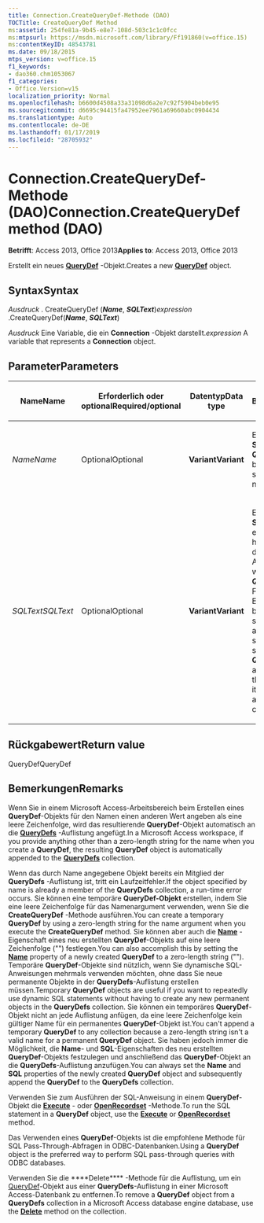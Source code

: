 ```yaml
---
title: Connection.CreateQueryDef-Methode (DAO)
TOCTitle: CreateQueryDef Method
ms:assetid: 254fe81a-9b45-e8e7-108d-503c1c1c0fcc
ms:mtpsurl: https://msdn.microsoft.com/library/Ff191860(v=office.15)
ms:contentKeyID: 48543781
ms.date: 09/18/2015
mtps_version: v=office.15
f1_keywords:
- dao360.chm1053067
f1_categories:
- Office.Version=v15
localization_priority: Normal
ms.openlocfilehash: b6600d4508a33a31098d6a2e7c92f5904beb0e95
ms.sourcegitcommit: d6695c94415fa47952ee7961a69660abc0904434
ms.translationtype: Auto
ms.contentlocale: de-DE
ms.lasthandoff: 01/17/2019
ms.locfileid: "28705932"
---
```

# <a name="connectioncreatequerydef-method-dao"></a><span data-ttu-id="b5cf2-102">Connection.CreateQueryDef-Methode (DAO)</span><span class="sxs-lookup"><span data-stu-id="b5cf2-102">Connection.CreateQueryDef method (DAO)</span></span>

<span data-ttu-id="b5cf2-103">**Betrifft**: Access 2013, Office 2013</span><span class="sxs-lookup"><span data-stu-id="b5cf2-103">**Applies to**: Access 2013, Office 2013</span></span>

<span data-ttu-id="b5cf2-104">Erstellt ein neues **[QueryDef](querydef-object-dao.md)** -Objekt.</span><span class="sxs-lookup"><span data-stu-id="b5cf2-104">Creates a new **[QueryDef](querydef-object-dao.md)** object.</span></span>

## <a name="syntax"></a><span data-ttu-id="b5cf2-105">Syntax</span><span class="sxs-lookup"><span data-stu-id="b5cf2-105">Syntax</span></span>

<span data-ttu-id="b5cf2-106">*Ausdruck* . CreateQueryDef (***Name***, ***SQLText***)</span><span class="sxs-lookup"><span data-stu-id="b5cf2-106">*expression* .CreateQueryDef(***Name***, ***SQLText***)</span></span>

<span data-ttu-id="b5cf2-107">*Ausdruck* Eine Variable, die ein **Connection** -Objekt darstellt.</span><span class="sxs-lookup"><span data-stu-id="b5cf2-107">*expression* A variable that represents a **Connection** object.</span></span>

## <a name="parameters"></a><span data-ttu-id="b5cf2-108">Parameter</span><span class="sxs-lookup"><span data-stu-id="b5cf2-108">Parameters</span></span>

<table>
<colgroup>
<col style="width: 25%" />
<col style="width: 25%" />
<col style="width: 25%" />
<col style="width: 25%" />
</colgroup>
<thead>
<tr class="header">
<th><p><span data-ttu-id="b5cf2-109">Name</span><span class="sxs-lookup"><span data-stu-id="b5cf2-109">Name</span></span></p></th>
<th><p><span data-ttu-id="b5cf2-110">Erforderlich oder optional</span><span class="sxs-lookup"><span data-stu-id="b5cf2-110">Required/optional</span></span></p></th>
<th><p><span data-ttu-id="b5cf2-111">Datentyp</span><span class="sxs-lookup"><span data-stu-id="b5cf2-111">Data type</span></span></p></th>
<th><p><span data-ttu-id="b5cf2-112">Beschreibung</span><span class="sxs-lookup"><span data-stu-id="b5cf2-112">Description</span></span></p></th>
</tr>
</thead>
<tbody>
<tr class="odd">
<td><p><span data-ttu-id="b5cf2-113"><em>Name</em></span><span class="sxs-lookup"><span data-stu-id="b5cf2-113"><em>Name</em></span></span></p></td>
<td><p><span data-ttu-id="b5cf2-114">Optional</span><span class="sxs-lookup"><span data-stu-id="b5cf2-114">Optional</span></span></p></td>
<td><p><span data-ttu-id="b5cf2-115"><strong>Variant</strong></span><span class="sxs-lookup"><span data-stu-id="b5cf2-115"><strong>Variant</strong></span></span></p></td>
<td><p><span data-ttu-id="b5cf2-116">Eine <strong>Variant</strong> (Untertyp <strong>String</strong>), die die neue <strong>QueryDef</strong> eindeutig benennt.</span><span class="sxs-lookup"><span data-stu-id="b5cf2-116">A <strong>Variant</strong> (<strong>String</strong> subtype) that uniquely names the new <strong>QueryDef</strong>.</span></span></p></td>
</tr>
<tr class="even">
<td><p><span data-ttu-id="b5cf2-117"><em>SQLText</em></span><span class="sxs-lookup"><span data-stu-id="b5cf2-117"><em>SQLText</em></span></span></p></td>
<td><p><span data-ttu-id="b5cf2-118">Optional</span><span class="sxs-lookup"><span data-stu-id="b5cf2-118">Optional</span></span></p></td>
<td><p><span data-ttu-id="b5cf2-119"><strong>Variant</strong></span><span class="sxs-lookup"><span data-stu-id="b5cf2-119"><strong>Variant</strong></span></span></p></td>
<td><p><span data-ttu-id="b5cf2-p101">Eine <strong>Variant</strong> (Untertyp <strong>String</strong>), bei er es sich um eine SQL Anweisung handelt, die die <strong>QueryDef</strong> definiert. Wenn dieses Argument ausgelassen wird, können Sie die <strong>QueryDef</strong> durch Festlegen ihrer <strong><a href="querydef-sql-property-dao.md">SQL</a></strong>-Eigenschaft definieren, bevor oder nachdem Sie sie an eine Auflistung anfügen.</span><span class="sxs-lookup"><span data-stu-id="b5cf2-p101">A <strong>Variant</strong> (<strong>String</strong> subtype) that is an SQL statement defining the <strong>QueryDef</strong>. If you omit this argument, you can define the <strong>QueryDef</strong> by setting its <strong><a href="querydef-sql-property-dao.md">SQL</a></strong> property before or after you append it to a collection.</span></span></p></td>
</tr>
</tbody>
</table>


## <a name="return-value"></a><span data-ttu-id="b5cf2-122">Rückgabewert</span><span class="sxs-lookup"><span data-stu-id="b5cf2-122">Return value</span></span>

<span data-ttu-id="b5cf2-123">QueryDef</span><span class="sxs-lookup"><span data-stu-id="b5cf2-123">QueryDef</span></span>

## <a name="remarks"></a><span data-ttu-id="b5cf2-124">Bemerkungen</span><span class="sxs-lookup"><span data-stu-id="b5cf2-124">Remarks</span></span>

<span data-ttu-id="b5cf2-125">Wenn Sie in einem Microsoft Access-Arbeitsbereich beim Erstellen eines **QueryDef**-Objekts für den Namen einen anderen Wert angeben als eine leere Zeichenfolge, wird das resultierende **QueryDef**-Objekt automatisch an die **[QueryDefs](querydefs-collection-dao.md)** -Auflistung angefügt.</span><span class="sxs-lookup"><span data-stu-id="b5cf2-125">In a Microsoft Access workspace, if you provide anything other than a zero-length string for the name when you create a **QueryDef**, the resulting **QueryDef** object is automatically appended to the **[QueryDefs](querydefs-collection-dao.md)** collection.</span></span>

<span data-ttu-id="b5cf2-126">Wenn das durch Name angegebene Objekt bereits ein Mitglied der **QueryDefs** -Auflistung ist, tritt ein Laufzeitfehler.</span><span class="sxs-lookup"><span data-stu-id="b5cf2-126">If the object specified by name is already a member of the **QueryDefs** collection, a run-time error occurs.</span></span> <span data-ttu-id="b5cf2-127">Sie können eine temporäre **QueryDef-Objekt** erstellen, indem Sie eine leere Zeichenfolge für das Namenargument verwenden, wenn Sie die **CreateQueryDef** -Methode ausführen.</span><span class="sxs-lookup"><span data-stu-id="b5cf2-127">You can create a temporary **QueryDef** by using a zero-length string for the name argument when you execute the **CreateQueryDef** method.</span></span> <span data-ttu-id="b5cf2-128">Sie können aber auch die **[Name](connection-name-property-dao.md)** -Eigenschaft eines neu erstellten **QueryDef**-Objekts auf eine leere Zeichenfolge ("") festlegen.</span><span class="sxs-lookup"><span data-stu-id="b5cf2-128">You can also accomplish this by setting the **[Name](connection-name-property-dao.md)** property of a newly created **QueryDef** to a zero-length string ("").</span></span> <span data-ttu-id="b5cf2-129">Temporäre **QueryDef**-Objekte sind nützlich, wenn Sie dynamische SQL-Anweisungen mehrmals verwenden möchten, ohne dass Sie neue permanente Objekte in der **QueryDefs**-Auflistung erstellen müssen.</span><span class="sxs-lookup"><span data-stu-id="b5cf2-129">Temporary **QueryDef** objects are useful if you want to repeatedly use dynamic SQL statements without having to create any new permanent objects in the **QueryDefs** collection.</span></span> <span data-ttu-id="b5cf2-130">Sie können ein temporäres **QueryDef**-Objekt nicht an jede Auflistung anfügen, da eine leere Zeichenfolge kein gültiger Name für ein permanentes **QueryDef**-Objekt ist.</span><span class="sxs-lookup"><span data-stu-id="b5cf2-130">You can't append a temporary **QueryDef** to any collection because a zero-length string isn't a valid name for a permanent **QueryDef** object.</span></span> <span data-ttu-id="b5cf2-131">Sie haben jedoch immer die Möglichkeit, die **Name**- und **SQL**-Eigenschaften des neu erstellten **QueryDef**-Objekts festzulegen und anschließend das **QueryDef**-Objekt an die **QueryDefs**-Auflistung anzufügen.</span><span class="sxs-lookup"><span data-stu-id="b5cf2-131">You can always set the **Name** and **SQL** properties of the newly created **QueryDef** object and subsequently append the **QueryDef** to the **QueryDefs** collection.</span></span>

<span data-ttu-id="b5cf2-132">Verwenden Sie zum Ausführen der SQL-Anweisung in einem **QueryDef**-Objekt die **[Execute](connection-execute-method-dao.md)** - oder **[OpenRecordset](connection-openrecordset-method-dao.md)** -Methode.</span><span class="sxs-lookup"><span data-stu-id="b5cf2-132">To run the SQL statement in a **QueryDef** object, use the **[Execute](connection-execute-method-dao.md)** or **[OpenRecordset](connection-openrecordset-method-dao.md)** method.</span></span>

<span data-ttu-id="b5cf2-133">Das Verwenden eines **QueryDef**-Objekts ist die empfohlene Methode für SQL Pass-Through-Abfragen in ODBC-Datenbanken.</span><span class="sxs-lookup"><span data-stu-id="b5cf2-133">Using a **QueryDef** object is the preferred way to perform SQL pass-through queries with ODBC databases.</span></span>

<span data-ttu-id="b5cf2-134">Verwenden Sie die \*\*\*\*Delete\*\*\*\* -Methode für die Auflistung, um ein [QueryDef](fields-delete-method-dao.md)-Objekt aus einer **QueryDefs**-Auflistung in einer Microsoft Access-Datenbank zu entfernen.</span><span class="sxs-lookup"><span data-stu-id="b5cf2-134">To remove a **QueryDef** object from a **QueryDefs** collection in a Microsoft Access database engine database, use the **[Delete](fields-delete-method-dao.md)** method on the collection.</span></span>

